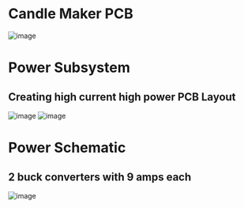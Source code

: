 # Candle Maker PCB
![image](https://github.com/user-attachments/assets/138e4f70-0737-4623-aa86-dddbba1894e7)

# Power Subsystem
## Creating high current high power PCB Layout 
![image](https://github.com/user-attachments/assets/24fdc365-6d5e-4680-b3e8-ed6016c08957)
![image](https://github.com/user-attachments/assets/bf224c05-5a55-4b73-805d-6de25bf26023)

# Power Schematic 
## 2 buck converters with 9 amps each
![image](https://github.com/user-attachments/assets/688bd4f8-b7cf-4178-bf96-20ba260b3cfc)


